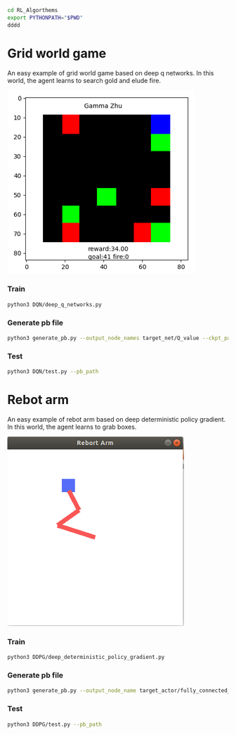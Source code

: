 

```bash
cd RL_Algorthems
export PYTHONPATH="$PWD"
dddd
```

# Grid world game
An easy example of grid world game based on deep q networks. In this world, the agent learns to search gold and elude fire.

<img src=./grid_world_game.png>

### Train

```bash
python3 DQN/deep_q_networks.py
```
### Generate pb file
```bash
python3 generate_pb.py --output_node_names target_net/Q_value --ckpt_path --save_path 
```
### Test
```bash
python3 DQN/test.py --pb_path 
```

# Rebot arm
An easy example of rebot arm based on deep deterministic policy gradient. In this world, the agent learns to grab boxes.

<img src=./rebot_arm.png>

### Train
```bash
python3 DDPG/deep_deterministic_policy_gradient.py
```

### Generate pb file
```bash
python3 generate_pb.py --output_node_name target_actor/fully_connected_3/Tanh --ckpt_path --save_path 
```

### Test
```bash
python3 DDPG/test.py --pb_path 
```




